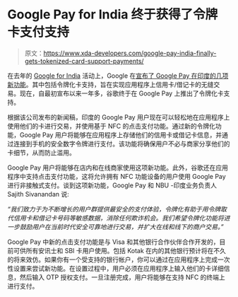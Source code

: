 # Google Pay for India 终于获得了令牌卡支付支持

> 原文：<https://www.xda-developers.com/google-pay-india-finally-gets-tokenized-card-support-payments/>

在去年的 [Google for India](https://www.xda-developers.com/google-assistant-gets-a-phone-line-in-india-new-indic-languages-now-supported-across-google-apps/) 活动上，Google 在[宣布了 Google Pay 在印度的几项新功能](https://www.xda-developers.com/google-pay-interface-tokenized-card-job-search-in-india/)。其中包括令牌化卡支持，旨在实现应用程序上信用卡/借记卡的无缝交易。现在，自最初宣布以来一年多，谷歌终于在 Google Pay 上推出了令牌化卡支持。

根据该公司发布的新闻稿，印度的 Google Pay 用户现在可以轻松地在应用程序上使用他们的卡进行交易，并使用基于 NFC 的点击支付功能。通过新的令牌化功能，Google Pay 用户将能够在应用程序上存储他们的信用卡或借记卡信息，并通过连接到手机的安全数字令牌进行支付。该功能将确保用户不必与商家分享他们的卡细节，从而防止滥用。

Google Pay 用户将能够在店内和在线商家使用这项新功能。此外，谷歌还在应用程序中支持点击支付功能，这将允许拥有 NFC 功能设备的用户使用 Google Pay 进行非接触式支付。谈到这项新功能，Google Pay 和 NBU -印度业务负责人 Sajith Sivanandan 说:

*“我们致力于为不断增长的用户群提供最安全的支付体验，令牌化有助于用令牌取代信用卡和借记卡号码等敏感数据，消除任何欺诈机会。我们希望令牌化功能将进一步鼓励用户在当前时代安全可靠地进行交易，并扩大在线和线下的商户交易。”*

Google Pay 中新的点击支付功能是与 Visa 和其他银行合作伙伴合作开发的，目前可供所有安讯士和 SBI 卡用户使用。包括 Kotak 在内的其他银行预计将在不久的将来效仿。如果你有一个受支持的银行帐户，你可以通过在应用程序上完成一次性设置来尝试新功能。在设置过程中，用户必须在应用程序上输入他们的卡详细信息，然后输入 OTP 授权支付。一旦注册完成，用户将能够在支持 NFC 的终端上进行支付。